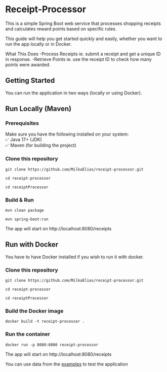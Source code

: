 # Receipt-Processor

This is a simple Spring Boot web service that processes shopping receipts and calculates reward points based on specific rules.

This guide will help you get started quickly and easily, whether you want to run the app locally or in Docker.

What This Does
-Process Receipts ie. submit a receipt and get a unique ID in response.
-Retrieve Points ie. use the receipt ID to check how many points were awarded.

## Getting Started

You can run the application in two ways (locally or using Docker).


## Run Locally (Maven)

### Prerequisites
 
Make sure you have the following installed on your system:  
✅ Java 17+ (JDK)  
✅ Maven (for building the project) 

### Clone this repository
 ```  
git clone https://github.com/MilkaElias/receipt-processor.git
```
```
cd receipt-processor
```
```
cd receiptProcessor
```

###  Build & Run
```   
mvn clean package
```
```
mvn spring-boot:run
```
   
The app will start on http://localhost:8080/receipts

## Run with Docker

You have to have Docker installed if you wish to run it with docker. 

### Clone this repository
 ```  
git clone https://github.com/MilkaElias/receipt-processor.git
```
```
cd receipt-processor
```
```
cd receiptProcessor
```

### Build the Docker image
```   
docker build -t receipt-processor .
```

### Run the container
```   
docker run -p 8080:8080 receipt-processor
```

The app will start on http://localhost:8080/receipts

You can use data from the [examples](https://github.com/fetch-rewards/receipt-processor-challenge/blob/main/README.md#examples) to test the application
